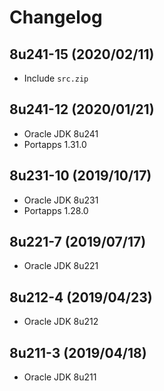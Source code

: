 # Changelog

## 8u241-15 (2020/02/11)

* Include `src.zip`

## 8u241-12 (2020/01/21)

* Oracle JDK 8u241
* Portapps 1.31.0

## 8u231-10 (2019/10/17)

* Oracle JDK 8u231
* Portapps 1.28.0

## 8u221-7 (2019/07/17)

* Oracle JDK 8u221

## 8u212-4 (2019/04/23)

* Oracle JDK 8u212

## 8u211-3 (2019/04/18)

* Oracle JDK 8u211
